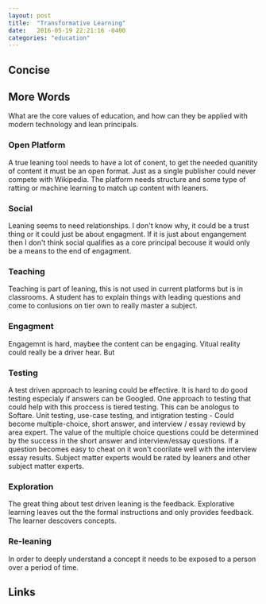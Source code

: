 ```yaml
---
layout: post
title:  "Transformative Learning"
date:   2016-05-19 22:21:16 -0400
categories: "education"  
---
```


Concise
-------


More Words
----------

What are the core values of education, and how can they be applied with modern technology and lean principals.

### Open Platform ###

A true leaning tool needs to have a lot of conent, to get the needed quanitity of content it must be an open format. Just as a single publisher could never compete with Wikipedia. The platform needs structure and some type of ratting or machine learning to match up content with leaners.

### Social ### 

Leaning seems to need relationships. I don't know why, it could be a trust thing or it could just be about engagment. If it is just about engangement then I don't think social qualifies as a core principal becouse it would only be a means to the end of engagment.

### Teaching ###

Teaching is part of leaning, this is not used in current platforms but is in classrooms. A student has to explain things with leading questions and come to conlusions on tier own to really master a subject.

### Engagment ###

Engagemnt is hard, maybee the content can be engaging. Vitual reality could really be a driver hear. But 

### Testing ###

A test driven approach to leaning could be effective. It is hard to do good testing especialy if answers can be Googled. One approach to testing that could help with this proccess is tiered testing. This can be anologus to Softare. Unit testing, use-case testing, and intigration testing - Could become multiple-choice, short answer, and interview / essay reviewd by area expert. The value of the multiple choice questions could be determined by the success in the short answer and interview/essay questions. If a question becomes easy to cheat on it won't coorilate well with the interview essay results. Subject matter experts would be rated by leaners and other subject matter experts.

### Exploration ###

The great thing about test driven leaning is the feedback. Explorative learning leaves out the the formal instructions and only provides feedback. The learner descovers concepts.

### Re-leaning ###

In order to deeply understand a concept it needs to be exposed to a person over a period of time.



Links
-----
